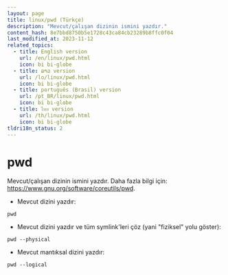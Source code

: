 ```yaml
---
layout: page
title: linux/pwd (Türkçe)
description: "Mevcut/çalışan dizinin ismini yazdır."
content_hash: 8e7bbd8750b5e1728c43ca84cb23289b8ffc0f04
last_modified_at: 2023-11-12
related_topics:
  - title: English version
    url: /en/linux/pwd.html
    icon: bi bi-globe
  - title: ລາວ version
    url: /lo/linux/pwd.html
    icon: bi bi-globe
  - title: português (Brasil) version
    url: /pt_BR/linux/pwd.html
    icon: bi bi-globe
  - title: ไทย version
    url: /th/linux/pwd.html
    icon: bi bi-globe
tldri18n_status: 2
---
```

# pwd

Mevcut/çalışan dizinin ismini yazdır.
Daha fazla bilgi için: <https://www.gnu.org/software/coreutils/pwd>.

- Mevcut dizini yazdır:

`pwd`

- Mevcut dizini yazdır ve tüm symlink'leri çöz (yani "fiziksel" yolu göster):

`pwd --physical`

- Mevcut mantıksal dizini yazdır:

`pwd --logical`

